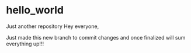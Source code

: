 # hello_world
Just another repository
Hey everyone,

Just made this new branch to commit changes and once finalized will sum everything up!!!
